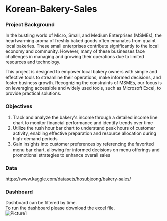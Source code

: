 # Korean-Bakery-Sales

### Project Background
In the bustling world of Micro, Small, and Medium Enterprises (MSMEs), the heartwarming aroma of freshly baked goods often emanates from quaint local bakeries. These small enterprises contribute significantly to the local economy and community. However, many of these businesses face challenges in managing and growing their operations due to limited resources and technology.

This project is designed to empower local bakery owners with simple and effective tools to streamline their operations, make informed decisions, and foster business growth. Recognizing the constraints of MSMEs, our focus is on leveraging accessible and widely used tools, such as Microsoft Excel, to provide practical solutions.

### Objectives
1. Track and analyze the bakery's income through a detailed income line chart to monitor financial performance and identify trends over time
2. Utilize the rush hour bar chart to understand peak hours of customer activity, enabling effective preparation and resource allocation during high-demand periods
3. Gain insights into customer preferences by referencing the favorited menu bar chart, allowing for informed decisions on menu offerings and promotional strategies to enhance overall sales

### Data
https://www.kaggle.com/datasets/hosubjeong/bakery-sales/

### Dashboard
Dashboard can be filtered by time.  
To run the dashboard please download the excel file.  
![Picture1](https://github.com/agastiayudya/Korean-Bakery-Sales-Dashboard/assets/96803882/d3422ccb-2376-4e84-ac3e-2185ffe2823f)

